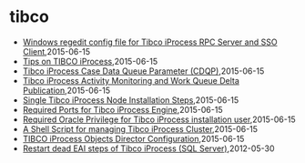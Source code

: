 # tibco
* [Windows regedit config file for Tibco iProcess RPC Server and SSO Client](/2015/2015-06-15-windows-regedit-config-file-for-tibco-iprocess-rpc-server-and-sso-client),2015-06-15
* [Tips on TIBCO iProcess](/2015/2015-06-15-tips-on-tibco-iprocess),2015-06-15
* [Tibco iProcess Case Data Queue Parameter (CDQP)](/2015/2015-06-15-tibco-iprocess-case-data-queue-parameter-cdqp),2015-06-15
* [Tibco iProcess Activity Monitoring and Work Queue Delta Publication](/2015/2015-06-15-tibco-iprocess-activity-monitoring-and-work-queue-delta-publication),2015-06-15
* [Single Tibco iProcess Node Installation Steps](/2015/2015-06-15-single-tibco-iprocess-node-installation-steps),2015-06-15
* [Required Ports for Tibco iProcess Engine](/2015/2015-06-15-required-ports-for-tibco-iprocess-engine),2015-06-15
* [Required Oracle Privilege for Tibco iProcess installation user](/2015/2015-06-15-required-oracle-privilege-for-tibco-iprocess-installation-user),2015-06-15
* [A Shell Script for managing Tibco iProcess Cluster](/2015/2015-06-15-a-shell-script-for-managing-tibco-iprocess-cluster),2015-06-15
* [TIBCO iProcess Objects Director Configuration](/2015/2015-06-15-851),2015-06-15
* [Restart dead EAI steps of Tibco iProcess (SQL Server)](/2012/2012-05-30-restart-dead-eai-steps-of-tibco-iprocess-sql-server),2012-05-30
